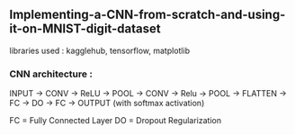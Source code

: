 ## Implementing-a-CNN-from-scratch-and-using-it-on-MNIST-digit-dataset

libraries used : kagglehub, tensorflow, matplotlib

### CNN architecture : 

INPUT -> CONV -> ReLU -> POOL -> CONV -> Relu -> POOL -> FLATTEN -> FC -> DO -> FC -> OUTPUT (with softmax activation)

FC = Fully Connected Layer
DO = Dropout Regularization

